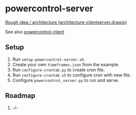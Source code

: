 # powercontrol-server

[Rough idea / architecture (architecture-clientserver.drawio)](https://app.diagrams.net/#Uhttps%3A%2F%2Fraw.githubusercontent.com%2Fs4b7r%2Fpowercontrol-server%2Fmain%2Farchitecture-clientserver.drawio)

See also [powercontrol-client](s4b7r/powercontrol-client)

## Setup

1. Run `setup-powercontrol-server.sh`.
1. Create your own `timeframes.json` from the example.
2. Run `configure-crontab.py` to create cron file.
3. Run `configure-crontab.sh` to configure cron with new file.
4. Configure `powercontrol_server.py` to run and serve.

## Roadmap

1. -/-
